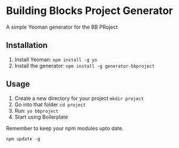 Building Blocks Project Generator
========================================

A simple Yeoman generator for the BB PRoject


Installation
---------------

1. Install Yeoman: `npm install -g yo`
2. Install the generator: `npm install -g generator-bbproject`

Usage
---------------
1. Create a new directory for your project `mkdir project`
2. Go into that folder `cd project`
3. Run: `yo bbproject`
4. Start using Boilerplate


Remember to keep your npm modules upto date.

`npm update -g`
